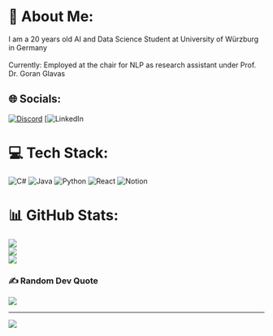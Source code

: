 # 💫 About Me:
I am a 20 years old AI and Data Science Student at University of Würzburg in Germany<br><br>Currently: Employed at the chair for NLP as research assistant under Prof. Dr. Goran Glavas


## 🌐 Socials:
[![Discord](https://img.shields.io/badge/Discord-%237289DA.svg?logo=discord&logoColor=white)](https://discord.gg/@resteqs) 
[![LinkedIn](www.linkedin.com/in/antoni-mackowiak-4b6275337)

# 💻 Tech Stack:
![C#](https://img.shields.io/badge/c%23-%23239120.svg?style=for-the-badge&logo=csharp&logoColor=white) ![Java](https://img.shields.io/badge/java-%23ED8B00.svg?style=for-the-badge&logo=openjdk&logoColor=white) ![Python](https://img.shields.io/badge/python-3670A0?style=for-the-badge&logo=python&logoColor=ffdd54) ![React](https://img.shields.io/badge/react-%2320232a.svg?style=for-the-badge&logo=react&logoColor=%2361DAFB) ![Notion](https://img.shields.io/badge/Notion-%23000000.svg?style=for-the-badge&logo=notion&logoColor=white)
# 📊 GitHub Stats:
![](https://github-readme-stats.vercel.app/api?username=resteqs&theme=yeblu&hide_border=false&include_all_commits=true&count_private=true)<br/>
![](https://github-readme-streak-stats.herokuapp.com/?user=resteqs&theme=yeblu&hide_border=false)<br/>
![](https://github-readme-stats.vercel.app/api/top-langs/?username=resteqs&theme=yeblu&hide_border=false&include_all_commits=true&count_private=true&layout=compact)

### ✍️ Random Dev Quote
![](https://quotes-github-readme.vercel.app/api?type=horizontal&theme=radical)

---
[![](https://visitcount.itsvg.in/api?id=resteqs&icon=0&color=0)](https://visitcount.itsvg.in)

<!-- Proudly created with GPRM ( https://gprm.itsvg.in ) -->
